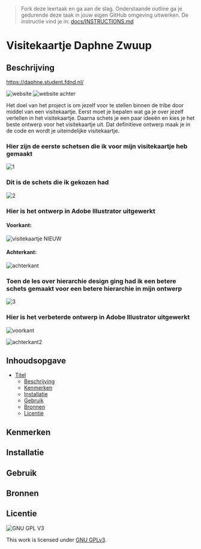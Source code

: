 > Fork deze leertaak en ga aan de slag. Onderstaande outline ga je gedurende deze taak in jouw eigen GitHub omgeving uitwerken. De instructie vind je in: [docs/INSTRUCTIONS.md](docs/INSTRUCTIONS.md)

# Visitekaartje Daphne Zwuup

## Beschrijving
https://daphne.student.fdnd.nl/

![website](https://user-images.githubusercontent.com/69635977/134402434-116bbe30-1920-495d-a95f-17ac9fcfb8d3.png)
![website achter](https://user-images.githubusercontent.com/69635977/134402788-9b41b0b9-3a79-4c18-8071-60cc36cd1ac9.png)

Het doel van het project is om jezelf voor te stellen binnen de tribe door middel van een visitekaartje. Eerst moet je bepalen wat ga je over jezelf vertellen in het visitekaartje. Daarna schets je een paar ideeën en kies je het beste ontwerp voor het visitekaartje uit. Dat definitieve ontwerp maak je in de code en wordt je uiteindelijke visitekaartje.

### Hier zijn de eerste schetsen die ik voor mijn visitekaartje heb gemaakt 
![1](https://user-images.githubusercontent.com/69635977/134559711-bd9d0e81-a597-4518-a794-d70922ccc7f0.jpg)

### Dit is de schets die ik gekozen had
![2](https://user-images.githubusercontent.com/69635977/134559752-45dd34ca-8268-477d-857c-4f1816fbfda2.jpg)

### Hier is het ontwerp in Adobe Illustrator uitgewerkt
#### Voorkant:
![visitekaartje NIEUW](https://user-images.githubusercontent.com/69635977/134399303-54dff6cc-d797-4271-b392-896765a9f126.jpg)

#### Achterkant:
![achterkant](https://user-images.githubusercontent.com/69635977/134398026-f4fa08ca-f0fb-473f-9fbc-18aa8be3d4d6.jpg)

### Toen de les over hierarchie design ging had ik een betere schets gemaakt voor een betere hierarchie in mijn ontwerp
![3](https://user-images.githubusercontent.com/69635977/134559803-f9a01ecd-1978-42b9-883c-f01168223c01.jpg)

### Hier is het verbeterde ontwerp in Adobe Illustrator uitgewerkt
![voorkant](https://user-images.githubusercontent.com/69635977/134399427-c6032f01-03f8-4a8d-8b48-661b432e30d9.jpg)

![achterkant2](https://user-images.githubusercontent.com/69635977/134398049-ece39a88-5ca6-475f-ac9f-a8c43b82f755.jpg)

## Inhoudsopgave

- [Titel](#titel)
  * [Beschrijving](#beschrijving)
  * [Kenmerken](#kenmerken)
  * [Installatie](#installatie)
  * [Gebruik](#gebruik)
  * [Bronnen](#bronnen)
  * [Licentie](#licentie)

## Kenmerken

## Installatie

## Gebruik

## Bronnen

## Licentie

![GNU GPL V3](https://www.gnu.org/graphics/gplv3-127x51.png)

This work is licensed under [GNU GPLv3](./LICENSE).
